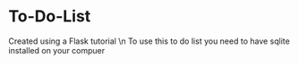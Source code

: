 # To-Do-List
Created using a Flask tutorial \n
To use this to do list you need to have sqlite installed on your compuer
